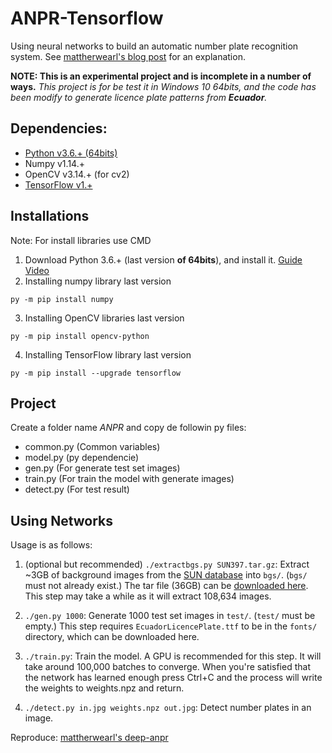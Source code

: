 # ANPR-Tensorflow

Using neural networks to build an automatic number plate recognition system. See [mattherwearl's blog post](http://matthewearl.github.io/2016/05/06/cnn-anpr/) for an explanation.

**NOTE:  This is an experimental project and is incomplete in a number of ways.** *This project is for be test it in Windows 10 64bits, and the code has been modify to generate licence plate patterns from **Ecuador**.*

## Dependencies:

- [Python v3.6.+ (64bits)](https://www.python.org/downloads/)
- Numpy v1.14.+
- OpenCV v3.14.+ (for cv2)
- [TensorFlow v1.+](https://www.tensorflow.org/install/install_windows)

## Installations

Note: For install libraries use CMD

1. Download Python 3.6.+ (last version **of 64bits**), and install it. [Guide Video](https://www.youtube.com/watch?v=gSjL3K8C8Ao)
2. Installing numpy library last version
```
py -m pip install numpy
```
3. Installing OpenCV libraries last version
```
py -m pip install opencv-python
```
4. Installing TensorFlow library last version
```
py -m pip install --upgrade tensorflow
```

## Project

Create a folder name *ANPR* and copy de followin py files:
- common.py (Common variables)
- model.py (py dependencie)
- gen.py (For generate test set images)
- train.py (For train the model with generate images)
- detect.py (For test result)


## Using Networks

Usage is as follows:

1. (optional but recommended) `./extractbgs.py SUN397.tar.gz`: Extract ~3GB of background images from the [SUN database](http://groups.csail.mit.edu/vision/SUN/) into `bgs/`. (`bgs/` must not already exist.) The tar file (36GB) can be [downloaded here](http://vision.princeton.edu/projects/2010/SUN/SUN397.tar.gz). This step may take a while as it will extract 108,634 images.

2. `./gen.py 1000`: Generate 1000 test set images in `test/`. (`test/` must be empty.) This step requires `EcuadorLicencePlate.ttf` to be in the `fonts/` directory, which can be downloaded here.

3. `./train.py`: Train the model. A GPU is recommended for this step. It will take around 100,000 batches to converge. When you're satisfied that the network has learned enough press Ctrl+C and the process will write the weights to weights.npz and return.

4. `./detect.py in.jpg weights.npz out.jpg`: Detect number plates in an image.


Reproduce: [mattherwearl's deep-anpr](https://github.com/matthewearl/deep-anpr)
